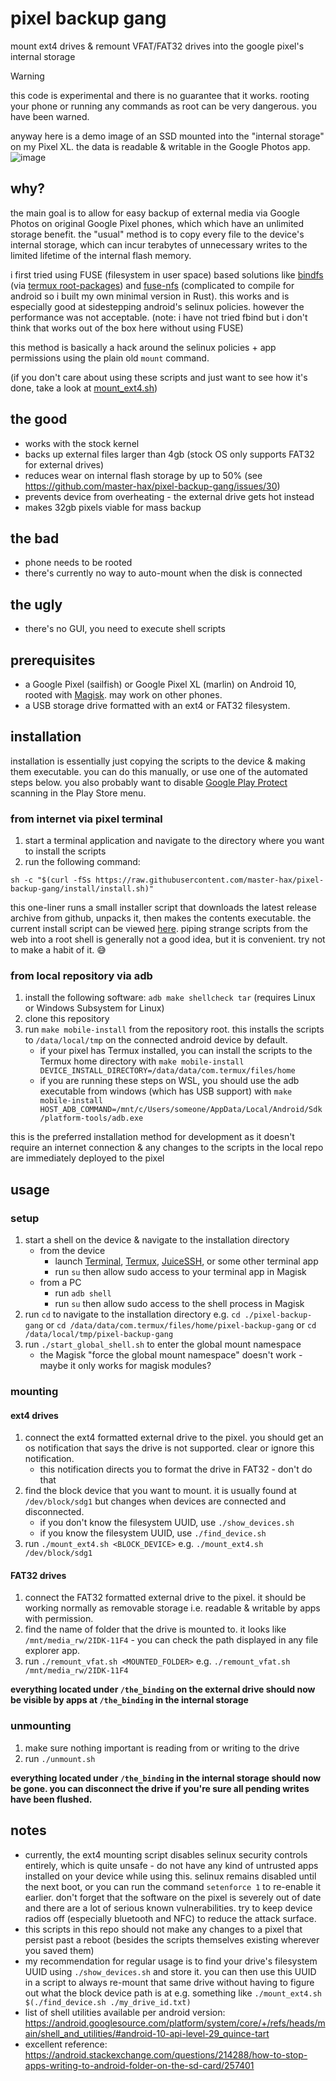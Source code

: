 # pixel backup gang

mount ext4 drives & remount VFAT/FAT32 drives into the google pixel's internal storage

> [!WARNING]  
> this code is experimental and there is no guarantee that it works. rooting your phone or running any commands as root can be very dangerous. you have been warned.

anyway here is a demo image of an SSD mounted into the "internal storage" on my Pixel XL. the data is readable & writable in the Google Photos app.
![image](assets/demo.jpg)


## why?

the main goal is to allow for easy backup of external media via Google Photos on original Google Pixel phones, which which have an unlimited storage benefit. the "usual" method is to copy every file to the device's internal storage, which can incur terabytes of unnecessary writes to the limited lifetime of the internal flash memory.

i first tried using FUSE (filesystem in user space) based solutions like [bindfs](https://github.com/mpartel/bindfs) (via [termux root-packages](https://github.com/termux/termux-packages/tree/817ccec622c510929e339285eb5400dbb5b2f4c7/root-packages/bindfs)) and [fuse-nfs](https://github.com/sahlberg/fuse-nfs.git) (complicated to compile for android so i built my own minimal version in Rust). this works and is especially good at sidestepping android's selinux policies. however the performance was not acceptable. (note: i have not tried fbind but i don't think that works out of the box here without using FUSE)

this method is basically a hack around the selinux policies + app permissions using the plain old `mount` command.

(if you don't care about using these scripts and just want to see how it's done, take a look at [mount_ext4.sh](scripts/mount_ext4.sh))

## the good
* works with the stock kernel
* backs up external files larger than 4gb (stock OS only supports FAT32 for external drives)
* reduces wear on internal flash storage by up to 50% (see https://github.com/master-hax/pixel-backup-gang/issues/30)
* prevents device from overheating - the external drive gets hot instead
* makes 32gb pixels viable for mass backup

## the bad
* phone needs to be rooted
* there's currently no way to auto-mount when the disk is connected

## the ugly
* there's no GUI, you need to execute shell scripts

## prerequisites
* a Google Pixel (sailfish) or Google Pixel XL (marlin) on Android 10, rooted with [Magisk](https://github.com/topjohnwu/Magisk). may work on other phones.
* a USB storage drive formatted with an ext4 or FAT32 filesystem.

## installation

installation is essentially just copying the scripts to the device & making them executable. you can do this manually, or use one of the automated steps below. you also probably want to disable [Google Play Protect](https://developers.google.com/android/play-protect) scanning in the Play Store menu.

### from internet via pixel terminal
1. start a terminal application and navigate to the directory where you want to install the scripts
1. run the following command:

```sh -c "$(curl -fSs https://raw.githubusercontent.com/master-hax/pixel-backup-gang/install/install.sh)"```

this one-liner runs a small installer script that downloads the latest release archive from github, unpacks it, then makes the contents executable. the current install script can be viewed [here](https://github.com/master-hax/pixel-backup-gang/blob/install/install.sh). piping strange scripts from the web into a root shell is generally not a good idea, but it is convenient. try not to make a habit of it. 😅

### from local repository via adb
1. install the following software: `adb make shellcheck tar` (requires Linux or Windows Subsystem for Linux)
1. clone this repository
1. run `make mobile-install` from the repository root. this installs the scripts to `/data/local/tmp` on the connected android device by default.
   * if your pixel has Termux installed, you can install the scripts to the Termux home directory with `make mobile-install DEVICE_INSTALL_DIRECTORY=/data/data/com.termux/files/home`
   * if you are running these steps on WSL, you should use the adb executable from windows (which has USB support) with `make mobile-install HOST_ADB_COMMAND=/mnt/c/Users/someone/AppData/Local/Android/Sdk/platform-tools/adb.exe`

this is the preferred installation method for development as it doesn't require an internet connection & any changes to the scripts in the local repo are immediately deployed to the pixel

## usage

### setup
1. start a shell on the device & navigate to the installation directory
    * from the device
      * launch [Terminal](https://android.googlesource.com/platform/packages/apps/Terminal/), [Termux](https://github.com/termux/termux-app), [JuiceSSH](https://play.google.com/store/apps/details?id=com.sonelli.juicessh), or some other terminal app
      * run `su` then allow sudo access to your terminal app in Magisk
    * from a PC
      * run `adb shell`
      * run `su` then allow sudo access to the shell process in Magisk
1. run `cd` to navigate to the installation directory e.g. `cd ./pixel-backup-gang` or `cd /data/data/com.termux/files/home/pixel-backup-gang` or `cd /data/local/tmp/pixel-backup-gang`
1. run `./start_global_shell.sh` to enter the global mount namespace
    * the Magisk "force the global mount namespace" doesn't work - maybe it only works for magisk modules?

### mounting

#### ext4 drives
1. connect the ext4 formatted external drive to the pixel. you should get an os notification that says the drive is not supported. clear or ignore this notification.
   * this notification directs you to format the drive in FAT32 - don't do that
1. find the block device that you want to mount. it is usually found at `/dev/block/sdg1` but changes when devices are connected and disconnected.
   * if you don't know the filesystem UUID, use `./show_devices.sh`
   * if you know the filesystem UUID, use `./find_device.sh`
1. run `./mount_ext4.sh <BLOCK_DEVICE>` e.g. `./mount_ext4.sh /dev/block/sdg1`

#### FAT32 drives
1. connect the FAT32 formatted external drive to the pixel. it should be working normally as removable storage i.e. readable & writable by apps with permission.
1. find the name of folder that the drive is mounted to. it looks like `/mnt/media_rw/2IDK-11F4` - you can check the path displayed in any file explorer app.
1. run `./remount_vfat.sh <MOUNTED_FOLDER>` e.g. `./remount_vfat.sh /mnt/media_rw/2IDK-11F4`

**everything located under `/the_binding` on the external drive should now be visible by apps at `/the_binding` in the internal storage**

### unmounting

1. make sure nothing important is reading from or writing to the drive
2. run `./unmount.sh`

**everything located under `/the_binding` in the internal storage should now be gone. you can disconnect the drive if you're sure all pending writes have been flushed.**

## notes
* currently, the ext4 mounting script disables selinux security controls entirely, which is quite unsafe - do not have any kind of untrusted apps installed on your device while using this. selinux remains disabled until the next boot, or you can run the command `setenforce 1` to re-enable it earlier. don't forget that the software on the pixel is severely out of date and there are a lot of serious known vulnerabilities. try to keep device radios off (especially bluetooth and NFC) to reduce the attack surface.
* this scripts in this repo should not make any changes to a pixel that persist past a reboot (besides the scripts themselves existing wherever you saved them)
* my recommendation for regular usage is to find your drive's filesystem UUID using `./show_devices.sh` and store it. you can then use this UUID in a script to always re-mount that same drive without having to figure out what the block device path is at e.g. something like `./mount_ext4.sh $(./find_device.sh ./my_drive_id.txt)`
* list of shell utilities available per android version: https://android.googlesource.com/platform/system/core/+/refs/heads/main/shell_and_utilities/#android-10-api-level-29_quince-tart
* excellent reference: https://android.stackexchange.com/questions/214288/how-to-stop-apps-writing-to-android-folder-on-the-sd-card/257401
